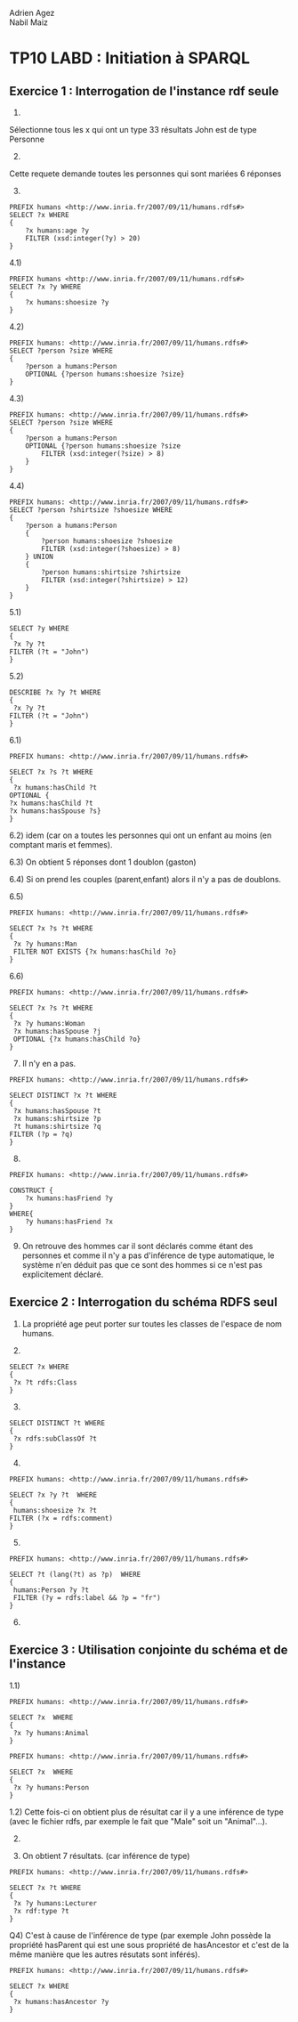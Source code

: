 Adrien Agez <br/>
Nabil Maiz

# TP10 LABD : Initiation à SPARQL

## Exercice 1 : Interrogation de l'instance rdf seule

1)
Sélectionne tous les x qui ont un type
33 résultats
John est de type Personne

2) 
Cette requete demande toutes les personnes  qui sont mariées
6 réponses

3)
```SPARQL
PREFIX humans <http://www.inria.fr/2007/09/11/humans.rdfs#>
SELECT ?x WHERE
{
    ?x humans:age ?y
    FILTER (xsd:integer(?y) > 20)
}
```

4.1)
```SPARQL
PREFIX humans <http://www.inria.fr/2007/09/11/humans.rdfs#>
SELECT ?x ?y WHERE
{
    ?x humans:shoesize ?y
}
```

4.2)
```SPARQL
PREFIX humans: <http://www.inria.fr/2007/09/11/humans.rdfs#>
SELECT ?person ?size WHERE
{
    ?person a humans:Person
    OPTIONAL {?person humans:shoesize ?size}
}
```

4.3) 
```SPARQL
PREFIX humans: <http://www.inria.fr/2007/09/11/humans.rdfs#>
SELECT ?person ?size WHERE
{
    ?person a humans:Person
    OPTIONAL {?person humans:shoesize ?size
        FILTER (xsd:integer(?size) > 8)
    }
}
```

4.4)
```SPARQL
PREFIX humans: <http://www.inria.fr/2007/09/11/humans.rdfs#>
SELECT ?person ?shirtsize ?shoesize WHERE
{
    ?person a humans:Person
    {
        ?person humans:shoesize ?shoesize
        FILTER (xsd:integer(?shoesize) > 8)
    } UNION
    {
        ?person humans:shirtsize ?shirtsize
        FILTER (xsd:integer(?shirtsize) > 12)
    }
}
```


5.1)
```SPARQL
SELECT ?y WHERE
{
 ?x ?y ?t
FILTER (?t = "John")
}
```

5.2)
```SPARQL
DESCRIBE ?x ?y ?t WHERE
{
 ?x ?y ?t
FILTER (?t = "John")
}
```
6.1)
```SPARQL
PREFIX humans: <http://www.inria.fr/2007/09/11/humans.rdfs#>

SELECT ?x ?s ?t WHERE
{
 ?x humans:hasChild ?t
OPTIONAL {
?x humans:hasChild ?t
?x humans:hasSpouse ?s}
}
```

6.2) idem (car on a toutes les personnes qui ont un enfant au moins (en comptant maris et femmes).

6.3) On obtient 5 réponses dont 1 doublon (gaston)

6.4) Si on prend les couples (parent,enfant) alors il n'y a pas de doublons.

6.5) 
```SPARQL
PREFIX humans: <http://www.inria.fr/2007/09/11/humans.rdfs#>

SELECT ?x ?s ?t WHERE
{
 ?x ?y humans:Man
 FILTER NOT EXISTS {?x humans:hasChild ?o}
}
```

6.6)
```SPARQL
PREFIX humans: <http://www.inria.fr/2007/09/11/humans.rdfs#>

SELECT ?x ?s ?t WHERE
{
 ?x ?y humans:Woman
 ?x humans:hasSpouse ?j
 OPTIONAL {?x humans:hasChild ?o}
}
```
	
7) Il n'y en a pas.
```SPARQL
PREFIX humans: <http://www.inria.fr/2007/09/11/humans.rdfs#>

SELECT DISTINCT ?x ?t WHERE
{
 ?x humans:hasSpouse ?t
 ?x humans:shirtsize ?p
 ?t humans:shirtsize ?q
FILTER (?p = ?q)
}
```

8)
```SPARQL
PREFIX humans: <http://www.inria.fr/2007/09/11/humans.rdfs#>

CONSTRUCT {
	?x humans:hasFriend ?y
}
WHERE{
	?y humans:hasFriend ?x
}
```		

9) On retrouve des hommes car il sont déclarés comme étant des personnes et comme il n'y a pas d'inférence de type automatique, le système n'en déduit pas que ce sont des hommes si ce n'est pas explicitement déclaré.

## Exercice 2 : Interrogation du schéma RDFS seul

1) La propriété age peut porter sur toutes les classes de l'espace de nom humans.

2)
```SPARQL
SELECT ?x WHERE
{
 ?x ?t rdfs:Class
}
```

3) 
```SPARQL
SELECT DISTINCT ?t WHERE
{
 ?x rdfs:subClassOf ?t 
}
```
4)
```SPARQL
PREFIX humans: <http://www.inria.fr/2007/09/11/humans.rdfs#>

SELECT ?x ?y ?t  WHERE
{
 humans:shoesize ?x ?t
FILTER (?x = rdfs:comment)
}
```
5)
```SPARQL
PREFIX humans: <http://www.inria.fr/2007/09/11/humans.rdfs#>

SELECT ?t (lang(?t) as ?p)  WHERE
{
 humans:Person ?y ?t
 FILTER (?y = rdfs:label && ?p = "fr")
}
```

6) 


## Exercice 3 : Utilisation conjointe du schéma et de l'instance

1.1)
```SPARQL
PREFIX humans: <http://www.inria.fr/2007/09/11/humans.rdfs#>

SELECT ?x  WHERE
{
 ?x ?y humans:Animal
}
```

```SPARQL
PREFIX humans: <http://www.inria.fr/2007/09/11/humans.rdfs#>

SELECT ?x  WHERE
{
 ?x ?y humans:Person
}
```

1.2) Cette fois-ci on obtient plus de résultat car il y a une inférence de type (avec le fichier rdfs, par exemple le fait que "Male" soit un "Animal"...).

2)


3) On obtient 7 résultats. (car inférence de type)
```SPARQL
PREFIX humans: <http://www.inria.fr/2007/09/11/humans.rdfs#>

SELECT ?x ?t WHERE
{
 ?x ?y humans:Lecturer
 ?x rdf:type ?t
}
```


Q4) C'est à cause de l'inférence de type (par exemple John possède la propriété hasParent qui est une sous propriété de hasAncestor et c'est de la même manière que les autres résutats sont inférés).

```SPARQL
PREFIX humans: <http://www.inria.fr/2007/09/11/humans.rdfs#>

SELECT ?x WHERE
{
 ?x humans:hasAncestor ?y 
}
```
